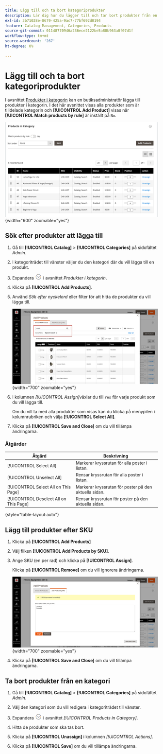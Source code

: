 ```yaml
---
title: Lägg till och ta bort kategoriprodukter
description: Lär dig hur du lägger till och tar bort produkter från en kategori.
exl-id: 3b71028e-8679-425a-9ac7-77bf692d0194
feature: Catalog Management, Categories, Products
source-git-commit: 01148770946a236ece2122be5a88b963a0f07d1f
workflow-type: tm+mt
source-wordcount: '267'
ht-degree: 0%

---
```


# Lägg till och ta bort kategoriprodukter

I avsnittet [Produkter i kategorin](categories-product-assignments.md) kan en butiksadministratör lägga till produkter i kategorin. I det här avsnittet visas alla produkter som är tilldelade kategorin och **[!UICONTROL Add Product]** visas när **[!UICONTROL Match products by rule]** är inställt på `No`.

![Produkter i kategoriavsnittet](./assets/category-products-in-category.png){width="600" zoomable="yes"}

## Sök efter produkter att lägga till

1. Gå till **[!UICONTROL Catalog]** > **[!UICONTROL Categories]** på sidofältet _Admin_.

1. I kategoriträdet till vänster väljer du den kategori där du vill lägga till en produkt.

1. Expandera ![Expansionsväljaren](../assets/icon-display-expand.png) i avsnittet _Produkter i kategorin_.

1. Klicka på **[!UICONTROL Add Products]**.

1. Använd _Sök efter nyckelord_ eller filter för att hitta de produkter du vill lägga till.

   ![Fliken Sök i alla produkter](./assets/search-all-product.png){width="700" zoomable="yes"}

1. I kolumnen _[!UICONTROL Assign]_&#x200B;växlar du till `Yes` för varje produkt som du vill lägga till.

   Om du vill ta med alla produkter som visas kan du klicka på menypilen i kolumnrubriken och välja **[!UICONTROL Select All]**.

1. Klicka på **[!UICONTROL Save and Close]** om du vill tillämpa ändringarna.

### Åtgärder

| Åtgärd | Beskrivning |
|--- |--- |
| [!UICONTROL Select All] | Markerar kryssrutan för alla poster i listan. |
| [!UICONTROL Unselect All] | Rensar kryssrutan för alla poster i listan. |
| [!UICONTROL Select All on This Page] | Markerar kryssrutan för poster på den aktuella sidan. |
| [!UICONTROL Deselect All on This Page] | Rensar kryssrutan för poster på den aktuella sidan. |

{style="table-layout:auto"}

## Lägg till produkter efter SKU

1. Klicka på **[!UICONTROL Add Products]**

1. Välj fliken **[!UICONTROL Add Products by SKU]**.

1. Ange SKU (en per rad) och klicka på **[!UICONTROL Assign]**.

   Klicka på **[!UICONTROL Remove]** om du vill ignorera ändringarna.

   ![Lägg till produkter efter SKU-flik](./assets/add-product-by-sku.png){width="700" zoomable="yes"}

1. Klicka på **[!UICONTROL Save and Close]** om du vill tillämpa ändringarna.

## Ta bort produkter från en kategori

1. Gå till **[!UICONTROL Catalog]** > **[!UICONTROL Categories]** på sidofältet _Admin_.

1. Välj den kategori som du vill redigera i kategoriträdet till vänster.

1. Expandera ![Expansionsväljaren](../assets/icon-display-expand.png) i avsnittet _[!UICONTROL Products in Category]_.

1. Hitta de produkter som ska tas bort.

1. Klicka på **[!UICONTROL Unassign]** i kolumnen _[!UICONTROL Actions]_.

1. Klicka på **[!UICONTROL Save]** om du vill tillämpa ändringarna.
